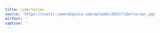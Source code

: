 ```yaml
---
title: Libertarian
source: 'https://static.jamesdigioia.com/uploads/2013/libertarian.jpg'
altText: ''
caption: ''
---
```


